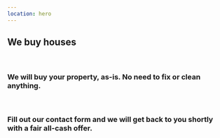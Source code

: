 ```yaml
---
location: hero
---
```


## We buy houses

<br>

### We will buy your property, as-is. No need to fix or clean anything.

<br>

### Fill out our contact form and we will get back to you shortly with a fair all-cash offer.